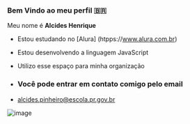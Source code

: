 ### Bem Vindo ao meu perfil 🇧🇷

Meu nome é **Alcides Henrique**

- Estou estudando no [Alura] (htpps://www.alura.com.br)
- Estou desenvolvendo a linguagem JavaScript
- Utilizo esse espaço para minha organização

- ### Você pode entrar em contato comigo pelo email

- alcides.pinheiro@escola.pr.gov.br

![image](https://github.com/user-attachments/assets/f70673ee-5467-49cf-a17a-6ec4cc728cd5)
